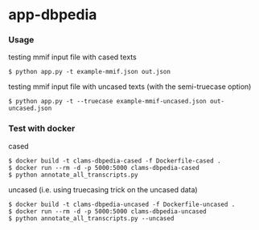 # app-dbpedia

### Usage

testing mmif input file with cased texts

```
$ python app.py -t example-mmif.json out.json
```

testing mmif input file with uncased texts (with the semi-truecase option)

```
$ python app.py -t --truecase example-mmif-uncased.json out-uncased.json
```

### Test with docker

cased
```
$ docker build -t clams-dbpedia-cased -f Dockerfile-cased .
$ docker run --rm -d -p 5000:5000 clams-dbpedia-cased
$ python annotate_all_transcripts.py
```

uncased (i.e. using truecasing trick on the uncased data)
```
$ docker build -t clams-dbpedia-uncased -f Dockerfile-uncased .
$ docker run --rm -d -p 5000:5000 clams-dbpedia-uncased
$ python annotate_all_transcripts.py --uncased
```


